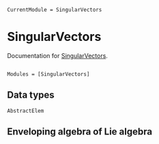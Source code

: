 ```@meta
CurrentModule = SingularVectors
```

# SingularVectors

Documentation for [SingularVectors](https://github.com/RexWzh/SingularVectors.jl).

```@index
```

```@autodocs
Modules = [SingularVectors]
```

## Data types
```@docs
AbstractElem
```

## Enveloping algebra of Lie algebra
